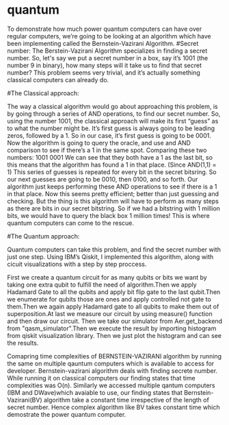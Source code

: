 # quantum
To demonstrate how much power quantum computers can have over regular computers, we’re going to be looking at an algorithm which have been implementing called the Bernstein-Vazirani Algorithm.
#Secret number:
The Berstein-Vazirani Algorithm specializes in finding a secret number.
So, let's say we put a secret number in a box, say it’s 1001 (the number 9 in binary), how many steps will it take us to find that secret number?
This problem seems very trivial, and it’s actually something classical computers can already do.

#The Classical approach:

The way a classical algorithm would go about approaching this problem, is by going through a series of AND operations, to find our secret number.
So, using the number 1001, the classical approach will make its first “guess” as to what the number might be. It’s first guess is always going to be leading zeros, followed by a 1.
So in our case, it’s first guess is going to be 0001. Now the algorithm is going to query the oracle, and use and AND comparison to see if there’s a 1 in the same spot.
Comparing these two numbers:
1001
0001
We can see that they both have a 1 as the last bit, so this means that the algorithm has found a 1 in that place. (Since AND(1,1) = 1)
This series of guesses is repeated for every bit in the secret bitsring. So our next guesses are going to be 0010, then 0100, and so forth. Our algorithm just keeps performing these AND operations to see if there is a 1 in that place.
Now this seems pretty efficient; better than just guessing and checking. But the thing is this algorithm will have to perform as many steps as there are bits in our secret bitstring. So if we had a bitstring with 1 million bits, we would have to query the black box 1 million times!
This is where quantum computers can come to the rescue.

#The Quantum approach:

Quantum computers can take this problem, and find the secret number with just one step.
Using IBM’s Qiskit, I implemented this algorithm, along with cicuit visualizations with a step by step proccess.

First we create a quantum circuit for as many qubits or bits we want by taking one extra qubit to fulfill the need of algorithm.Then we apply Hadamard Gate to all the qubits and apply bit flip gate to the last qubit.Then we enumerate for qubits those are ones and apply controlled not gate to them.Then we again apply Hadamard gate to all qubits to make them out of superposition.At last we measure our circuit by using measure() function and then draw our circuit.
Then we take our simulator from Aer.get_backend from "qasm_simulator".Then we execute the result by importing histogram from qiskit visualization library.
Then we just plot the histogram and can see the results.

Comapring time complexities of BERNSTEIN-VAZIRANI algorithm by running the same on multiple qauntum computers which is available to access for developer.
Bernstein-vazirani algorithm deals with finding secrete number.
While running it on classical computers our finding states that time complexities was O(n).
Similarly we accessed multiple qantum computers (IBM and DWave)which avaiable to use, our finding states that Bernstein-Vazirani(BV) algorithm take a constant time irrespective
of the length of secret number. Hence complex algorithm like BV takes constant time which demostrate the power quantum computer. 
